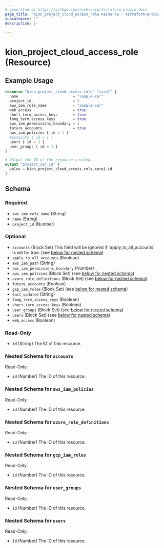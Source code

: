 ```yaml
---
# generated by https://github.com/hashicorp/terraform-plugin-docs
page_title: "kion_project_cloud_access_role Resource - terraform-provider-kion"
subcategory: ""
description: |-
  
---
```


# kion_project_cloud_access_role (Resource)



## Example Usage

```terraform
resource "kion_project_cloud_access_role" "carp1" {
  name                         = "sample-car"
  project_id                   = 1
  aws_iam_role_name            = "sample-car"
  web_access                   = true
  short_term_access_keys       = true
  long_term_access_keys        = true
  aws_iam_permissions_boundary = 1
  future_accounts              = true
  aws_iam_policies { id = 1 }
  #accounts { id = 1 }
  users { id = 1 }
  user_groups { id = 1 }
}

# Output the ID of the resource created.
output "project_car_id" {
  value = kion_project_cloud_access_role.carp1.id
}
```

<!-- schema generated by tfplugindocs -->
## Schema

### Required

- `aws_iam_role_name` (String)
- `name` (String)
- `project_id` (Number)

### Optional

- `accounts` (Block Set) This field will be ignored if 'apply_to_all_accounts' is set to: true. (see [below for nested schema](#nestedblock--accounts))
- `apply_to_all_accounts` (Boolean)
- `aws_iam_path` (String)
- `aws_iam_permissions_boundary` (Number)
- `aws_iam_policies` (Block Set) (see [below for nested schema](#nestedblock--aws_iam_policies))
- `azure_role_definitions` (Block Set) (see [below for nested schema](#nestedblock--azure_role_definitions))
- `future_accounts` (Boolean)
- `gcp_iam_roles` (Block Set) (see [below for nested schema](#nestedblock--gcp_iam_roles))
- `last_updated` (String)
- `long_term_access_keys` (Boolean)
- `short_term_access_keys` (Boolean)
- `user_groups` (Block Set) (see [below for nested schema](#nestedblock--user_groups))
- `users` (Block Set) (see [below for nested schema](#nestedblock--users))
- `web_access` (Boolean)

### Read-Only

- `id` (String) The ID of this resource.

<a id="nestedblock--accounts"></a>
### Nested Schema for `accounts`

Read-Only:

- `id` (Number) The ID of this resource.


<a id="nestedblock--aws_iam_policies"></a>
### Nested Schema for `aws_iam_policies`

Read-Only:

- `id` (Number) The ID of this resource.


<a id="nestedblock--azure_role_definitions"></a>
### Nested Schema for `azure_role_definitions`

Read-Only:

- `id` (Number) The ID of this resource.


<a id="nestedblock--gcp_iam_roles"></a>
### Nested Schema for `gcp_iam_roles`

Read-Only:

- `id` (Number) The ID of this resource.


<a id="nestedblock--user_groups"></a>
### Nested Schema for `user_groups`

Read-Only:

- `id` (Number) The ID of this resource.


<a id="nestedblock--users"></a>
### Nested Schema for `users`

Read-Only:

- `id` (Number) The ID of this resource.
